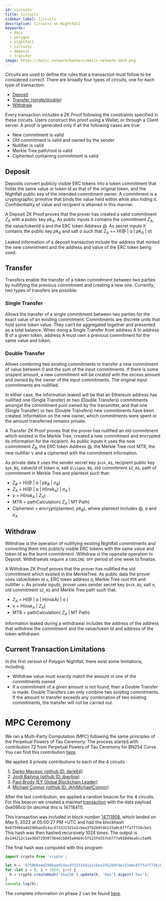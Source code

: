 ```yaml
---
id: circuits
title: Circuits
sidebar_label: Circuits
description: Circuits on Nightfall
keywords:
  - docs
  - polygon
  - nightfall
  - circuits
  - deposit
  - transfer
image: https://matic.network/banners/matic-network-16x9.png
---
```


Circuits are used to define the rules that a transaction must follow to be considered correct. There are broadly four types of circuits, one for each type of transaction:

- [Deposit](#deposit)
- [Transfer (single/double)](#transfer)
- [Withdraw](#withdraw)

Every transaction includes a ZK Proof following the constraints specified in these circuits. Users construct this proof using a Wallet,
or through a Client server.
A proof is generated only if all the following cases are true:

- New commitment is valid
- Old commitment is valid and owned by the sender
- Nullifier is valid
- Merkle Tree path/root is valid
- Ciphertext containing commitment is valid

## Deposit
Deposits convert publicly visible ERC tokens into a token commitment that holds the same value or token id as that of the original token,
and the Nightfall public key of the intended commitment owner. A commitment is a cryptographic primitive that binds the value held within
while also hiding it. Confidentiality of value and recipient is attained in this manner.

A Deposit ZK Proof proves that the prover has created a valid commitment $Z_A$ with a public key $pk_A$. As public inputs it contains
 the commitment $Z_A$,
the value/tokenId ɑ and the ERC token Address @.
As secret inputs it contains the public key $pk_A$ and  salt σ such that $Z_A$ == H(@ | ɑ | $pk_A$ | σ)

Leaked information of a deposit transaction include the address that minted the new commitment and the address and value of the ERC token being used.

## Transfer
Transfers enable the transfer of a token commitment between two parties by nullifying the previous commitment and creating a new one. Currently, two types of transfers are possible:

### Single Transfer
Allows the transfer of a single commitment between two parties for the exact value of an existing commitment.
Commitments are discrete units that hold some token value. They can’t be aggregated together and presented as a total balance.
When doing a Single Transfer from address A to address B of a given token, address A must own a previous commitment for the same value and token. 

### Double Transfer
Allows combining two existing commitments to transfer a new commitment of value between 0 and the sum of the input commitments. 
If there is some unspent amount, a new commitment will be created with the excess amount and owned by the owner of the input commitments.
The original input commitments are nullified.

In either case, the information leaked will be that an Ethereum address has nullified one (Single Transfer) or two (Double Transfers) commitments
amongst the commitment pool owned by the transmitter, and that one (Single Transfer) or two (Double Transfers) new commitments have been created.
Information on the new owner, which commitments were spent or the amount transferred remains private.

A Transfer ZK Proof proves that the prover has nullified an old commitment which existed in the Merkle Tree, created a new commitment 
and encrypted its information for the recipient. As public inputs it uses the new commitment $Z_B$, the ERC token Address @,
the Merkle Tree root MTR, the new nullifier ν and a ciphertext with the commitment information.

As private data it uses the sender secret key `$nsk_A$`, recipient public key `$pk_B$`, value/id of token ɑ, salt `$\sigma_B$`, old commitment `$Z_A$`,
path of commitment in Merkle Tree and plaintext such that:

- $Z_B$ = H(@ | ɑ | $pk_B$  | $\sigma_B$)
- $Z_A$ = H(@ | ɑ | H($nsk_A$) | $\sigma_A$ )
- ν = H($nsk_A$ | $Z_A$)
- MTR = pathCalculation( $Z_A$ | MT Path)
- Ciphertext = encrypt(plaintext, $pk_B$), where plaintext includes @, ɑ and $\sigma_A$


## Withdraw
Withdraw is the operation of nullifying existing Nightfall commitments and converting them into publicly visible ERC tokens with the same value 
and token Id as the burnt commitment. Withdraw is the opposite operation to Deposit. Withdrawals require a `COOLING OFF` period of one week to finalize.

A Withdraw ZK Proof proves that the prover has nullified the old commitment which existed in the MerkleTree. As public data the prover uses 
value/token id `ɑ`, ERC token address `@`, Merkle Tree root `MTR` and nullifier `ν`.
As private inputs, prover uses sender secret key `$nsk_A$`, salt `σ`, old commitment `$Z_A$` and Merkle Tree path such that:

- $Z_A$ = H(@ | ɑ | H(nskA) | σ )
- ν = H($nsk_A$ | $Z_A$)
- MTR = pathCalculation( $Z_A$ | MT Path)

Information leaked during a withdrawal includes the address of the address that withdrew the commitment and the value/token Id and address of
the token withdrawn.

## Current Transaction Limitations
In the first version of Polygon Nightfall, there exist some limitations, including:

- Withdraw value must exactly match the amount in one of the commitments owned
- If a commitment of a given amount is not found, then a Double Transfer is made. Double Transfers can only combine two existing commitments. If the amount to transfer exceeds any combination of two existing commitments, the transfer will not be carried out.

# MPC Ceremony
We ran a Multi-Party Computation (MPC) following the same principles of the Perpetual Powers of Tau Ceremony. The process started with contribution 72 from  Perpetual Powers of Tau Ceremony for BN254 Curve. You can find this contribution [here](https://github.com/weijiekoh/perpetualpowersoftau/tree/master/0071_edward_response).

We applied 4 private contributions to each of the 4 circuits :

1. [Darko Macesic (github ID: dark64)](https://github.com/maticnetwork/nightfall_phase2ceremony/blob/main/atttestations/1_Darko.md)
2. [Jordi Bailyna (github ID: jbaylina)](https://github.com/maticnetwork/nightfall_phase2ceremony/blob/main/atttestations/2_Baylina.md)
3. [Paul Brody (EY Global Blockchain Leader)](https://github.com/maticnetwork/nightfall_phase2ceremony/blob/main/atttestations/3_Brody.md)
4. [Michael Connor (github ID: iAmMichaelConnor)](https://github.com/maticnetwork/nightfall_phase2ceremony/blob/main/atttestations/4_Connor.md)

After the last contribution, we applied a random beacon for the 4 circuits. For this beacon we created a mainnet [transaction](https://etherscan.io/tx/0xd42eff8e34aa9227cdceb12daf1d868b3dec025ac23073cfd103bb697642dbc1) with the data payload 0xe095cb (in decimal this is 14718411).

This transaction was included in block number [14711908](https://etherscan.io/block/14711908), which 
landed on May 5, 2022 at 05:00:27 PM +UTC and had the blockhash
 `0x875966a4d290bae914acd733315d1a1cbea3fb2b9fde133a0c6fffa7f726cbe3`. 
 This hash was then hashed recursively 1024 times. The output is `0x144212c1ae36d729307364dcb845a04b9c5f523fe557eb777a910d4ea6cc5a09`.

The final hash was computed with this program:

```js
import crypto from 'crypto';

let h = '875966a4d290bae914acd733315d1a1cbea3fb2b9fde133a0c6fffa7f726cbe3';
for (let i = 0; i < 1024; i++) {
  h = crypto.createHash('sha256').update(h, 'hex').digest('hex');
}
console.log(h);
```

 The complete information on phase 2 can be found [here](https://github.com/maticnetwork/nightfall_phase2ceremony/blob/main/atttestations/phase2.md).

